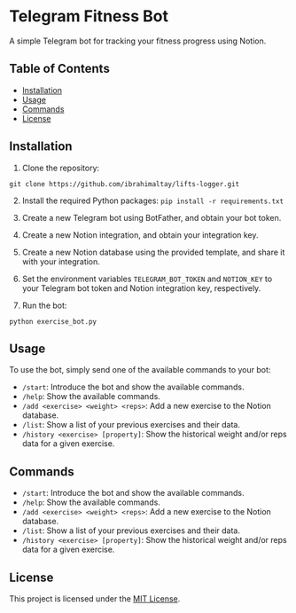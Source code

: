 # Telegram Fitness Bot

A simple Telegram bot for tracking your fitness progress using Notion.

## Table of Contents
- [Installation](#installation)
- [Usage](#usage)
- [Commands](#commands)
- [License](#license)

## Installation

1. Clone the repository:

`git clone https://github.com/ibrahimaltay/lifts-logger.git`


2. Install the required Python packages:
`pip install -r requirements.txt`

3. Create a new Telegram bot using BotFather, and obtain your bot token.

4. Create a new Notion integration, and obtain your integration key.

5. Create a new Notion database using the provided template, and share it with your integration.

6. Set the environment variables `TELEGRAM_BOT_TOKEN` and `NOTION_KEY` to your Telegram bot token and Notion integration key, respectively.

7. Run the bot:

`python exercise_bot.py`

## Usage

To use the bot, simply send one of the available commands to your bot:

- `/start`: Introduce the bot and show the available commands.
- `/help`: Show the available commands.
- `/add <exercise> <weight> <reps>`: Add a new exercise to the Notion database.
- `/list`: Show a list of your previous exercises and their data.
- `/history <exercise> [property]`: Show the historical weight and/or reps data for a given exercise.

## Commands

- `/start`: Introduce the bot and show the available commands.
- `/help`: Show the available commands.
- `/add <exercise> <weight> <reps>`: Add a new exercise to the Notion database.
- `/list`: Show a list of your previous exercises and their data.
- `/history <exercise> [property]`: Show the historical weight and/or reps data for a given exercise.

## License

This project is licensed under the [MIT License](LICENSE).

